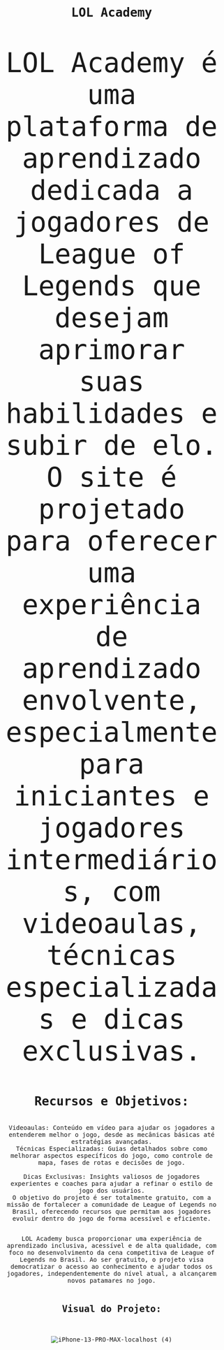 <div align="center">


  # <samp> LOL Academy <br/>
 <p style="font-size: 62px;"> <samp>  LOL Academy é uma plataforma de aprendizado dedicada a jogadores de League of Legends que desejam aprimorar suas habilidades e subir de elo. O site é projetado para oferecer uma experiência de aprendizado envolvente, especialmente para iniciantes e jogadores intermediários, com videoaulas, técnicas especializadas e dicas exclusivas.
<br/>

<h1> <samp> Recursos e Objetivos:  </h1>
<br/>
<samp> Videoaulas: Conteúdo em vídeo para ajudar os jogadores a entenderem melhor o jogo, desde as mecânicas básicas até estratégias avançadas. <br/>
Técnicas Especializadas: Guias detalhados sobre como melhorar aspectos específicos do jogo, como controle de mapa, fases de rotas e decisões de jogo. <br/><br/>
Dicas Exclusivas: Insights valiosos de jogadores experientes e coaches para ajudar a refinar o estilo de jogo dos usuários. <br/>
O objetivo do projeto é ser totalmente gratuito, com a missão de fortalecer a comunidade de League of Legends no Brasil, oferecendo recursos que permitam aos jogadores evoluir dentro do jogo de forma acessível e eficiente. <br/><br/>

<samp> LOL Academy busca proporcionar uma experiência de aprendizado inclusiva, acessível e de alta qualidade, com foco no desenvolvimento da cena competitiva de League of Legends no Brasil. Ao ser gratuito, o projeto visa democratizar o acesso ao conhecimento e ajudar todos os jogadores, independentemente do nível atual, a alcançarem novos patamares no jogo.<br/>  <br/>
<samp> <h2>  Visual do Projeto: </h2> <br/>  <br/>
![iPhone-13-PRO-MAX-localhost (4)](https://github.com/user-attachments/assets/a0c74cfd-494b-4af8-bf2a-40bd7c549763)

<br/>
 <p/>
<div/>
